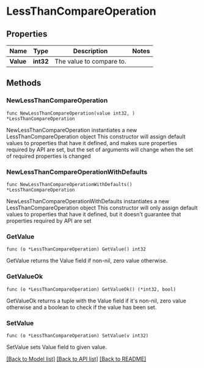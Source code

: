 # LessThanCompareOperation

## Properties

Name | Type | Description | Notes
------------ | ------------- | ------------- | -------------
**Value** | **int32** | The value to compare to. | 

## Methods

### NewLessThanCompareOperation

`func NewLessThanCompareOperation(value int32, ) *LessThanCompareOperation`

NewLessThanCompareOperation instantiates a new LessThanCompareOperation object
This constructor will assign default values to properties that have it defined,
and makes sure properties required by API are set, but the set of arguments
will change when the set of required properties is changed

### NewLessThanCompareOperationWithDefaults

`func NewLessThanCompareOperationWithDefaults() *LessThanCompareOperation`

NewLessThanCompareOperationWithDefaults instantiates a new LessThanCompareOperation object
This constructor will only assign default values to properties that have it defined,
but it doesn't guarantee that properties required by API are set

### GetValue

`func (o *LessThanCompareOperation) GetValue() int32`

GetValue returns the Value field if non-nil, zero value otherwise.

### GetValueOk

`func (o *LessThanCompareOperation) GetValueOk() (*int32, bool)`

GetValueOk returns a tuple with the Value field if it's non-nil, zero value otherwise
and a boolean to check if the value has been set.

### SetValue

`func (o *LessThanCompareOperation) SetValue(v int32)`

SetValue sets Value field to given value.



[[Back to Model list]](../README.md#documentation-for-models) [[Back to API list]](../README.md#documentation-for-api-endpoints) [[Back to README]](../README.md)


